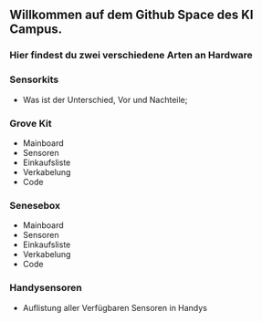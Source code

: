 ## Willkommen auf dem Github Space des KI Campus. 
### Hier findest du zwei verschiedene Arten an Hardware 

### Sensorkits
- Was ist der Unterschied, Vor und Nachteile;

### Grove Kit
- Mainboard
- Sensoren
- Einkaufsliste
- Verkabelung
- Code

### Senesebox
- Mainboard
- Sensoren
- Einkaufsliste
- Verkabelung
- Code

### Handysensoren
- Auflistung aller Verfügbaren Sensoren in Handys
